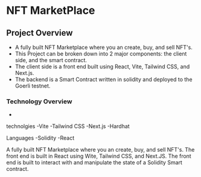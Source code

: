 # NFT MarketPlace

## Project Overview
* A fully built NFT Marketplace where you an create, buy, and sell NFT's. 
* This Project can be broken down into 2 major components: the client side, and the smart contract.  
* The client side is a front end built using React, Vite, Tailwind CSS, and Next.js.
* The backend is a Smart Contract written in solidity and deployed to the Goerli testnet. 

### Technology Overview
* 





technolgies
-Vite
-Tailwind CSS
-Next.js
-Hardhat

Languages
-Solidity
-React


A fully built NFT Marketplace where you an create, buy, and sell NFT's.  The front end is built in React using Wite, Tailwind CSS, and Next.JS.  The front end is built to interact with and manipulate the state of a Solidity Smart contract.


